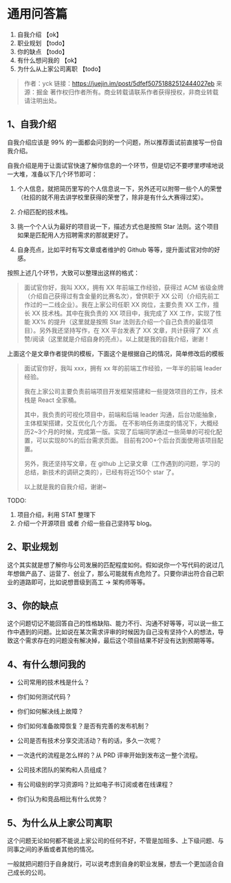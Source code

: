 # 通用问答篇

1. 自我介绍 【ok】
2. 职业规划 【todo】
3. 你的缺点 【todo】
4. 有什么想问我的 【ok】
5. 为什么从上家公司离职 【todo】



> 作者：yck
> 链接：https://juejin.im/post/5dfef50751882512444027eb
> 来源：掘金
> 著作权归作者所有。商业转载请联系作者获得授权，非商业转载请注明出处。



## 1、自我介绍

自我介绍应该是 99% 的一面都会问到的一个问题，所以推荐面试前直接写一份自我介绍。

自我介绍是用于让面试官快速了解你信息的一个环节，但是切记不要啰里啰嗦地说一大堆，准备以下几个环节即可：

1. 个人信息，就把简历里写的个人信息说一下，另外还可以附带一些个人的荣誉（社招的就不用去讲学校里获得的荣誉了，除非是有什么大赛得过奖）。

2. 介绍匹配的技术栈。

3. 挑一个个人认为最好的项目说一下，描述方式也是按照 Star 法则。这个项目如果是匹配用人方招聘需求的那就更好了。

4. 自身亮点，比如平时有写文章或者维护的 Github 等等，提升面试官对你的好感。

   

按照上述几个环节，大致可以整理出这样的格式：

> 面试官你好，我叫 XXX，拥有 XX 年前端工作经验，获得过 ACM 省级金牌（介绍自己获得过有含金量的比赛名次），曾供职于 XX 公司（介绍先前工作过的一二线企业）。我在上家公司任职 XX 岗位，主要负责 XX 工作，擅长 XX 技术栈。其中在我负责的 XX 项目中，我完成了 XX 工作，实现了性能 XX% 的提升（这里就是按照 Star 法则去介绍一个自己负责的最佳项目）。另外我还坚持写作，在 XX 平台发表了 XX 文章，共计获得了 XX 点赞/阅读（这里就是介绍自身的亮点）。以上就是我的自我介绍，谢谢！



上面这个是文章作者提供的模板，下面这个是根据自己的情况，简单修改后的模板

> 面试官你好，我叫 xxx，拥有 xx 年的前端工作经验，一年半的前端 leader 经验。
>
> 我在上家公司主要负责前端项目开发框架搭建和一些提效项目的工作，技术栈是 React 全家桶。
>
> 其中，我负责的可视化项目中，前端和后端 leader 沟通，后台功能抽象，主体框架搭建，交互优化几个方面。 在不影响任务进度的情况下，大概经历2~3个月的时候，完成第一版。实现了后端同学通过一些简单的可视化配置，可以实现80%的后台需求页面。 目前有200+个后台页面使用该项目配置。
>
> 另外，我还坚持写文章，在 github 上记录文章（工作遇到的问题，学习的总结，新技术的调研之类的），已经有将近150个 star 了。
>
> 以上就是我的自我介绍，谢谢~



TODO:

1. 项目介绍，利用 STAT 整理下
2. 介绍一个开源项目 或者 介绍一些自己坚持写 blog。



## 2、职业规划

这个其实就是想了解你与公司发展的匹配程度如何。假如说你一个写代码的说过几年想做产品了、运营了、创业了，那么可能就有点危险了。只要你讲出符合自己职业的道路即可，比如说想晋级到高工 -> 架构师等等。



## 3、你的缺点

这个问题切记不能回答自己的性格缺陷、能力不行、沟通不好等等，可以说一些工作中遇到的问题。比如说在某次需求评审的时候因为自己没有坚持个人的想法，导致这个需求存在的问题没有解决掉，最后这个项目结果不好没有达到预期等等。



## 4、有什么想问我的

- 公司常用的技术栈是什么？

- 你们如何测试代码？

- 你们如何解决线上故障？

- 你们如何准备故障恢复？是否有完善的发布机制？

- 公司是否有技术分享交流活动？有的话，多久一次呢？

- 一次迭代的流程是怎么样的？从 PRD 评审开始到发布这一整个流程。

- 公司技术团队的架构和人员组成？

- 有公司级别的学习资源吗？比如电子书订阅或者在线课程？

- 你们认为和竞品相比有什么优势？




## 5、为什么从上家公司离职

这个问题无论如何都不能说上家公司的任何不好，不管是加班多、上下级问题、与同事之间的矛盾或者其他的情况。

一般就把问题归于自身就行，可以说考虑到自身的职业发展，想去一个更加适合自己成长的公司。

